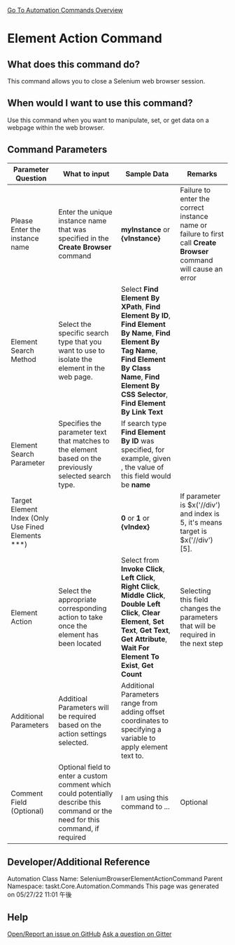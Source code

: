 <!--TITLE: Element Action Command -->
<!-- SUBTITLE: a command in the Web Browser Commands group. -->
[Go To Automation Commands Overview](/automation-commands.md)


# Element Action Command


## What does this command do?
This command allows you to close a Selenium web browser session.


## When would I want to use this command?
Use this command when you want to manipulate, set, or get data on a webpage within the web browser.


## Command Parameters
| Parameter Question   	| What to input  	|  Sample Data 	| Remarks  	|
| ---                    | ---               | ---           | ---       |
|Please Enter the instance name|Enter the unique instance name that was specified in the **Create Browser** command|**myInstance** or **{vInstance}**|Failure to enter the correct instance name or failure to first call **Create Browser** command will cause an error|
|Element Search Method|Select the specific search type that you want to use to isolate the element in the web page.|Select **Find Element By XPath**, **Find Element By ID**, **Find Element By Name**, **Find Element By Tag Name**, **Find Element By Class Name**, **Find Element By CSS Selector**, **Find Element By Link Text**||
|Element Search Parameter|Specifies the parameter text that matches to the element based on the previously selected search type.|If search type **Find Element By ID** was specified, for example, given <div id='name'></div>, the value of this field would be **name**||
|Target Element Index (Only Use Fined Elements \*\*\*)||**0** or **1** or **{vIndex}**|If parameter is $x('//div') and index is 5, it's means target is $x('//div')[5].|
|Element Action|Select the appropriate corresponding action to take once the element has been located|Select from **Invoke Click**, **Left Click**, **Right Click**, **Middle Click**, **Double Left Click**, **Clear Element**, **Set Text**, **Get Text**, **Get Attribute**, **Wait For Element To Exist**, **Get Count**|Selecting this field changes the parameters that will be required in the next step|
|Additional Parameters|Additioal Parameters will be required based on the action settings selected.|Additional Parameters range from adding offset coordinates to specifying a variable to apply element text to.||
|Comment Field (Optional)|Optional field to enter a custom comment which could potentially describe this command or the need for this command, if required|I am using this command to ...|Optional|
















## Developer/Additional Reference
Automation Class Name: SeleniumBrowserElementActionCommand
Parent Namespace: taskt.Core.Automation.Commands
This page was generated on 05/27/22 11:01 午後


## Help
[Open/Report an issue on GitHub](https://github.com/saucepleez/taskt/issues/new)
[Ask a question on Gitter](https://gitter.im/taskt-rpa/Lobby)
